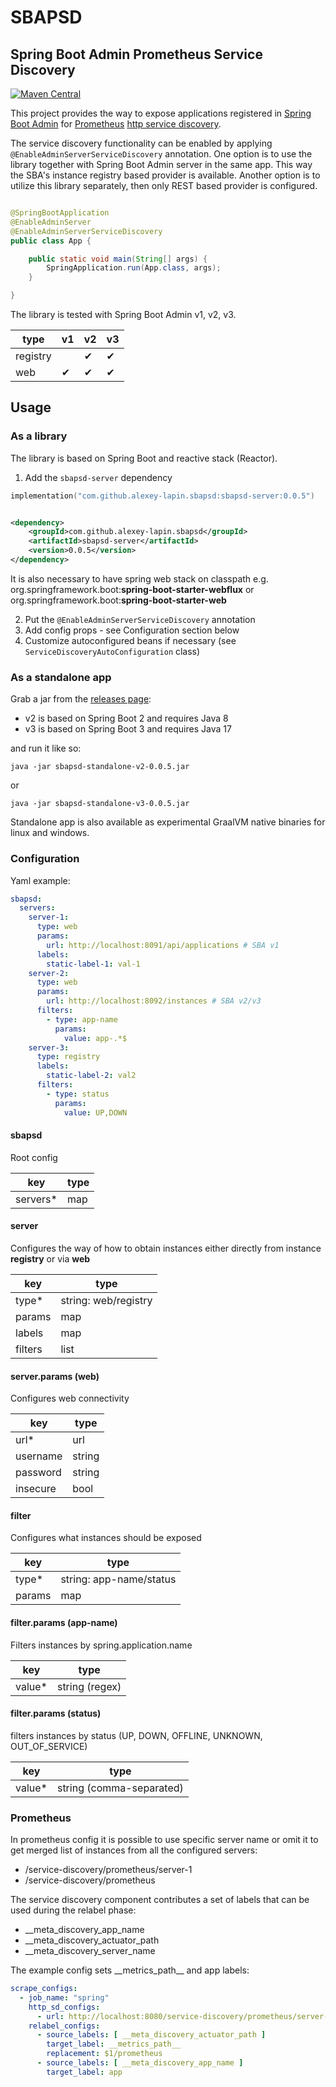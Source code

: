 # SBAPSD

## Spring Boot Admin Prometheus Service Discovery

[![Maven Central](https://maven-badges.herokuapp.com/maven-central/com.github.alexey-lapin.sbapsd/sbapsd-server/badge.svg)](https://maven-badges.herokuapp.com/maven-central/com.github.alexey-lapin.sbapsd/sbapsd-server/)

This project provides the way to expose applications registered
in [Spring Boot Admin](https://github.com/codecentric/spring-boot-admin)
for [Prometheus](https://prometheus.io/) [http service discovery](https://prometheus.io/docs/prometheus/latest/configuration/configuration/#http_sd_config).

The service discovery functionality can be enabled by applying `@EnableAdminServerServiceDiscovery` annotation.
One option is to use the library together with Spring Boot Admin server in the same app. This way the
SBA's instance registry based provider is available. Another option is to utilize this library separately,
then only REST based provider is configured.

```java

@SpringBootApplication
@EnableAdminServer
@EnableAdminServerServiceDiscovery
public class App {

    public static void main(String[] args) {
        SpringApplication.run(App.class, args);
    }

}
```

The library is tested with Spring Boot Admin v1, v2, v3.

| type     | v1  | v2  | v3  |
|----------|-----|-----|-----|
| registry |     | ✔   | ✔   |
| web      | ✔   | ✔   | ✔   |

## Usage

### As a library

The library is based on Spring Boot and reactive stack (Reactor).

1. Add the `sbapsd-server` dependency

```kotlin
implementation("com.github.alexey-lapin.sbapsd:sbapsd-server:0.0.5")
```

```xml

<dependency>
    <groupId>com.github.alexey-lapin.sbapsd</groupId>
    <artifactId>sbapsd-server</artifactId>
    <version>0.0.5</version>
</dependency>
```

It is also necessary to have spring web stack on classpath e.g. org.springframework.boot:**spring-boot-starter-webflux** or
org.springframework.boot:**spring-boot-starter-web**

2. Put the `@EnableAdminServerServiceDiscovery` annotation
3. Add config props - see Configuration section below
4. Customize autoconfigured beans if necessary (see `ServiceDiscoveryAutoConfiguration` class)

### As a standalone app

Grab a jar from
the [releases page](https://github.com/alexey-lapin/spring-boot-admin-prometheus-service-discovery/releases/latest):

- v2 is based on Spring Boot 2 and requires Java 8
- v3 is based on Spring Boot 3 and requires Java 17

and run it like so:

```shell
java -jar sbapsd-standalone-v2-0.0.5.jar
```

or

```shell
java -jar sbapsd-standalone-v3-0.0.5.jar
```

Standalone app is also available as experimental GraalVM native binaries for linux and windows.

### Configuration

Yaml example:

```yml
sbapsd:
  servers:
    server-1:
      type: web
      params:
        url: http://localhost:8091/api/applications # SBA v1
      labels:
        static-label-1: val-1
    server-2:
      type: web
      params:
        url: http://localhost:8092/instances # SBA v2/v3
      filters:
        - type: app-name
          params:
            value: app-.*$
    server-3:
      type: registry
      labels:
        static-label-2: val2
      filters:
        - type: status
          params:
            value: UP,DOWN
```

#### sbapsd

Root config

| key      | type |
|----------|------|
| servers* | map  |

#### server

Configures the way of how to obtain instances either directly from instance **registry** or via **web**

| key     | type                 |
|---------|----------------------|
| type*   | string: web/registry |
| params  | map                  |
| labels  | map                  |
| filters | list                 |

#### server.params (web)

Configures web connectivity

| key      | type   |
|----------|--------|
| url*     | url    |
| username | string |
| password | string |
| insecure | bool   |

#### filter

Configures what instances should be exposed 

| key    | type                    |
|--------|-------------------------|
| type*  | string: app-name/status |
| params | map                     |

#### filter.params (app-name)

Filters instances by spring.application.name

| key    | type           |
|--------|----------------|
| value* | string (regex) |

#### filter.params (status)

filters instances by status (UP, DOWN, OFFLINE, UNKNOWN, OUT_OF_SERVICE) 

| key    | type                     |
|--------|--------------------------|
| value* | string (comma-separated) |

### Prometheus

In prometheus config it is possible to use specific server name or omit it to get merged list of instances
from all the configured servers:

- /service-discovery/prometheus/server-1
- /service-discovery/prometheus

The service discovery component contributes a set of labels that can be used during the relabel phase:

- __meta_discovery_app_name
- __meta_discovery_actuator_path
- __meta_discovery_server_name

The example config sets \_\_metrics_path\_\_ and app labels:

```yml
scrape_configs:
  - job_name: "spring"
    http_sd_configs:
      - url: http://localhost:8080/service-discovery/prometheus/server-1
    relabel_configs:
      - source_labels: [ __meta_discovery_actuator_path ]
        target_label: __metrics_path__
        replacement: $1/prometheus
      - source_labels: [ __meta_discovery_app_name ]
        target_label: app
```
